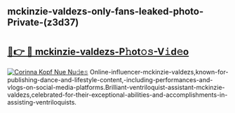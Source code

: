 ## mckinzie-valdezs-only-fans​-leaked-photo​-Private-(z3d37)


# <h2><a href="https://mediaupload.pro?title=mckinzie-valdezs&ref=git">🔗👉 🔴 mckinzie-valdezs-P𝚑ot𝚘𝚜-V𝚒d𝚎o</a></h2>

[![Corinna Kopf Nue Nu𝚍e𝚜](https://i.imgur.com/0qMVB7G.gif)](https://mediaupload.pro?title=mckinzie-valdezs&ref=git)
Online-influencer-mckinzie-valdezs,known-for-publishing-dance-and-lifestyle-content,-including-performances-and-vlogs-on-social-media-platforms.Brilliant-ventriloquist-assistant-mckinzie-valdezs,celebrated-for-their-exceptional-abilities-and-accomplishments-in-assisting-ventriloquists.  
